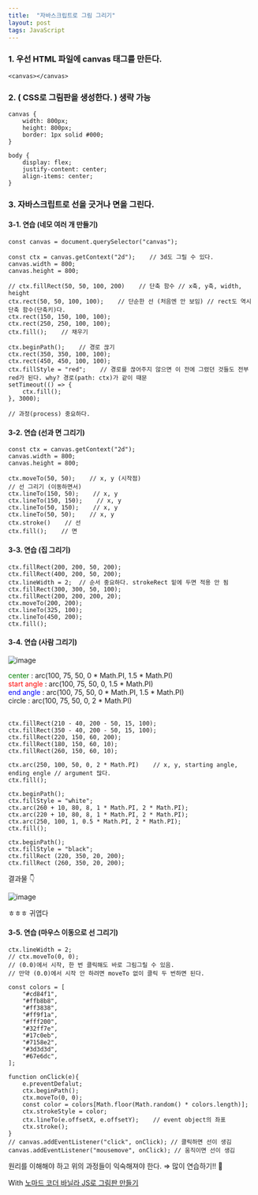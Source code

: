 ```yaml
---
title:  "자바스크립트로 그림 그리기"
layout: post
tags: JavaScript
---
```


### 1. 우선 HTML 파일에 canvas 태그를 만든다.
```
<canvas></canvas>
```

### 2. ( CSS로 그림판을 생성한다. ) 생략 가능
```
canvas {
    width: 800px;
    height: 800px;
    border: 1px solid #000;
}

body {
    display: flex;
    justify-content: center;
    align-items: center;
}
```









### 3. 자바스크립트로 선을 긋거나 면을 그린다.
#### 3-1. 연습 (네모 여러 개 만들기)
```
const canvas = document.querySelector("canvas");

const ctx = canvas.getContext("2d");    // 3d도 그릴 수 있다.
canvas.width = 800;
canvas.height = 800;

// ctx.fillRect(50, 50, 100, 200)    // 단축 함수 // x축, y축, width, height
ctx.rect(50, 50, 100, 100);    // 단순한 선 (처음엔 안 보임) // rect도 역시 단축 함수(단축키)다.
ctx.rect(150, 150, 100, 100); 
ctx.rect(250, 250, 100, 100);
ctx.fill();    // 채우기

ctx.beginPath();    // 경로 끊기
ctx.rect(350, 350, 100, 100);
ctx.rect(450, 450, 100, 100);
ctx.fillStyle = "red";    // 경로를 끊어주지 않으면 이 전에 그렸던 것들도 전부 red가 된다. why? 경로(path: ctx)가 같이 때문
setTimeout(() => {
    ctx.fill();
}, 3000);

// 과정(process) 중요하다.
```

#### 3-2. 연습 (선과 면 그리기)
```
const ctx = canvas.getContext("2d");
canvas.width = 800;
canvas.height = 800;

ctx.moveTo(50, 50);    // x, y (시작점)
// 선 그리기 (이동하면서)
ctx.lineTo(150, 50);    // x, y 
ctx.lineTo(150, 150);    // x, y 
ctx.lineTo(50, 150);    // x, y 
ctx.lineTo(50, 50);    // x, y 
ctx.stroke()    // 선
ctx.fill();    // 면
```

#### 3-3. 연습 (집 그리기)
```
ctx.fillRect(200, 200, 50, 200);
ctx.fillRect(400, 200, 50, 200);
ctx.lineWidth = 2;  // 순서 중요하다. strokeRect 밑에 두면 적용 안 됨
ctx.fillRect(300, 300, 50, 100);
ctx.fillRect(200, 200, 200, 20);
ctx.moveTo(200, 200);
ctx.lineTo(325, 100);    
ctx.lineTo(450, 200);    
ctx.fill();
```

#### 3-4. 연습 (사람 그리기)

![image](https://user-images.githubusercontent.com/108778921/191044813-47ecf8c2-ec7e-4378-a72c-8d4dcc9e7353.png)

<span style="color:green"> center </span>: arc(100, 75, 50, 0 * Math.PI, 1.5 * Math.PI)<br>
<span style="color:red"> start angle </span>: arc(100, 75, 50, 0, 1.5 * Math.PI)<br>
<span style="color:blue"> end angle </span>: arc(100, 75, 50, 0 * Math.PI, 1.5 * Math.PI)<br>
circle : arc(100, 75, 50, 0, 2 * Math.PI)<br><br>

```
ctx.fillRect(210 - 40, 200 - 50, 15, 100);
ctx.fillRect(350 - 40, 200 - 50, 15, 100);
ctx.fillRect(220, 150, 60, 200);
ctx.fillRect(180, 150, 60, 10);
ctx.fillRect(260, 150, 60, 10);

ctx.arc(250, 100, 50, 0, 2 * Math.PI)    // x, y, starting angle, ending engle // argument 많다.
ctx.fill();

ctx.beginPath();
ctx.fillStyle = "white";
ctx.arc(260 + 10, 80, 8, 1 * Math.PI, 2 * Math.PI);
ctx.arc(220 + 10, 80, 8, 1 * Math.PI, 2 * Math.PI);
ctx.arc(250, 100, 1, 0.5 * Math.PI, 2 * Math.PI);
ctx.fill();

ctx.beginPath();
ctx.fillStyle = "black";
ctx.fillRect (220, 350, 20, 200);
ctx.fillRect (260, 350, 20, 200);
```

결과물 👇

![image](https://user-images.githubusercontent.com/108778921/191045868-01262aa9-ab8b-4a6a-8795-9394d7af0c37.png)
<p>ㅎㅎㅎ 귀엽다</p>

#### 3-5. 연습 (마우스 이동으로 선 그리기)
```
ctx.lineWidth = 2;
// ctx.moveTo(0, 0); 
// (0.0)에서 시작, 한 번 클릭해도 바로 그림그릴 수 있음.
// 만약 (0.0)에서 시작 안 하려면 moveTo 없이 클릭 두 번하면 된다.

const colors = [
    "#cd84f1",
    "#ffb8b8",
    "#ff3838",
    "#ff9f1a",
    "#fff200",
    "#32ff7e",
    "#17c0eb",
    "#7158e2",
    "#3d3d3d",
    "#67e6dc",
];

function onClick(e){
    e.preventDefalut;
    ctx.beginPath();
    ctx.moveTo(0, 0);
    const color = colors[Math.floor(Math.random() * colors.length)];
    ctx.strokeStyle = color;
    ctx.lineTo(e.offsetX, e.offsetY);    // event object의 좌표
    ctx.stroke();
}
// canvas.addEventListener("click", onClick); // 클릭하면 선이 생김
canvas.addEventListener("mousemove", onClick); // 움직이면 선이 생김
```

원리를 이해해야 하고 위의 과정들이 익숙해져야 한다. ⇒ 많이 연습하기!! 💪<br>

With <a href="https://nomadcoders.co/javascript-for-beginners-2/lectures/1710">노마드 코더 바닐라 JS로 그림판 만들기</a>
<br>
<br>
